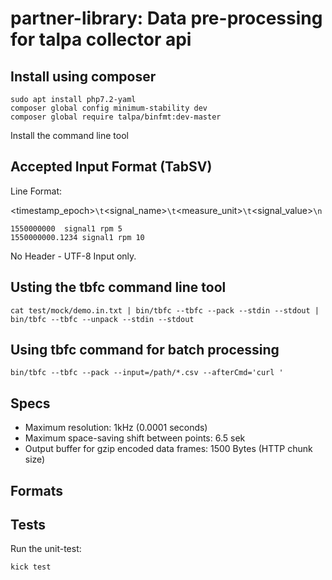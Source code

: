 # partner-library: Data pre-processing for talpa collector api

## Install using composer 

```
sudo apt install php7.2-yaml
composer global config minimum-stability dev 
composer global require talpa/binfmt:dev-master
```

Install the command line tool


## Accepted Input Format (TabSV)

Line Format:

<timestamp_epoch>`\t`<signal_name>`\t`<measure_unit>`\t`<signal_value>`\n`

```
1550000000	signal1	rpm	5
1550000000.1234	signal1	rpm	10
```

No Header - UTF-8 Input only.


## Usting the tbfc command line tool

```
cat test/mock/demo.in.txt | bin/tbfc --tbfc --pack --stdin --stdout | bin/tbfc --tbfc --unpack --stdin --stdout
```

## Using tbfc command for batch processing

```
bin/tbfc --tbfc --pack --input=/path/*.csv --afterCmd='curl '
```


## Specs

- Maximum resolution: 1kHz (0.0001 seconds)
- Maximum space-saving shift between points: 6.5 sek
- Output buffer for gzip encoded data frames: 1500 Bytes (HTTP chunk size)


## Formats



## Tests 

Run the unit-test:

```
kick test
```

